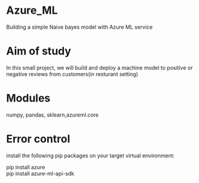 # Azure_ML
Building a simple Naive bayes model with Azure ML service

# Aim of study

In this small project, we will build and deploy a machine model to positive or negative reviews from customers(in resturant setting)

# Modules

numpy, pandas, sklearn,azureml.core

# Error control

install the following pip packages on your target virtual environment:

pip install azure <br>
pip install azure-ml-api-sdk <br>

